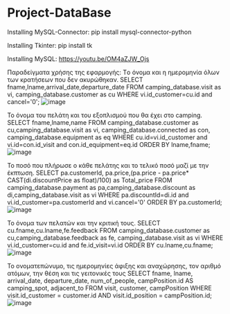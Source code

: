 # Project-DataBase

Installing MySQL-Connector:
pip install mysql-connector-python

Installing Tkinter:
pip install tk

Installing MySQL:
https://youtu.be/OM4aZJW_Ojs

Παραδείγματα χρήσης της εφαρμογής:
  Tο όνομα και η ημερομηνία όλων των κρατήσεων που δεν ακυρώθηκαν.
    SELECT fname,lname,arrival_date,departure_date
    FROM camping_database.visit as vi, camping_database.customer as cu
    WHERE vi.id_customer=cu.id and cancel='0';
    ![image](https://user-images.githubusercontent.com/63556263/149604976-680a8de0-0213-4d02-964f-49e211e2f1f8.png)
    
  Το όνομα του πελάτη και του εξοπλισμού που θα έχει στο camping.
    SELECT fname,lname,name
    FROM camping_database.customer as cu,camping_database.visit as vi, camping_database.connected as con, camping_database.equipment as eq
    WHERE cu.id=vi.id_customer and vi.id=con.id_visit and con.id_equipment=eq.id ORDER BY lname,fname;
    ![image](https://user-images.githubusercontent.com/63556263/149604992-5c7c2b8b-b462-4ed4-b725-9239257ab11b.png)
    
  Το ποσό που πλήρωσε ο κάθε πελάτης και το τελικό ποσό μαζί με την έκπτωση.
    SELECT pa.customerId, pa.price,(pa.price - pa.price* CAST(di.discountPrice as float)/100) as Total_price
    FROM camping_database.payment as pa,camping_database.discount as di,camping_database.visit as vi
    WHERE pa.discountId=di.id and vi.id_customer=pa.customerId and vi.cancel='0' ORDER BY pa.customerId;
    ![image](https://user-images.githubusercontent.com/63556263/149605019-1a660f2e-8763-492d-beee-2d72006fb689.png)

  Το όνομα των πελατών και την κριτική τους.
    SELECT cu.fname,cu.lname,fe.feedback
    FROM camping_database.customer as cu,camping_database.feedback as fe, camping_database.visit as vi
    WHERE vi.id_customer=cu.id and fe.id_visit=vi.id ORDER BY cu.lname,cu.fname;
    ![image](https://user-images.githubusercontent.com/63556263/149605028-980827c7-6406-4d55-b935-ac8a2f295005.png)

  Το ονοματεπώνυμο, τις ημερομηνίες άφιξης και αναχώρησης, τον αριθμό ατόμων, την θέση και τις γειτονικές τους
    SELECT fname, lname, arrival_date, departure_date, num_of_people, campPosition.id AS camping_spot, adjacent_to
    FROM visit, customer, campPosition
    WHERE visit.id_customer = customer.id AND visit.id_position = campPosition.id;
    ![image](https://user-images.githubusercontent.com/63556263/149605034-45222bc8-99d9-4527-bd6b-dd3c5e312013.png)
